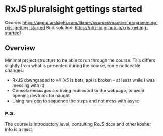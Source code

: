# RxJS pluralsight gettings started

Course: https://app.pluralsight.com/library/courses/reactive-programming-rxjs-getting-started
Built solution: https://nhz-io.github.io/rxjs-getting-started/

## Overview

Minimal project structure to be able to run through the course. This differs slightly from
what is presented during the course, some noticeable changes:

* RxJS downgraded to v4 (v5 is beta, api is broken - at least while i was messing with it)
* Console messages are being redirected to the webpage, to avoid opening devtools for naught
* Using [run-gen](https://github.com/nhz-io/run-gen) to sequence the steps and not mess with async

### P.S.
The course is introductory level, consulting RxJS docs and other kosher info is a must.
